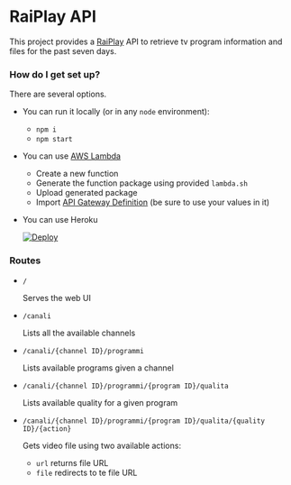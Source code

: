 # RaiPlay API #

This project provides a [RaiPlay](http://www.raiplay.it/) API to retrieve tv program information and files for the past seven days.

### How do I get set up? ###

There are several options.

* You can run it locally (or in any `node` environment):

  * `npm i`
  * `npm start`

* You can use [AWS Lambda](https://aws.amazon.com/lambda/)

  * Create a new function
  * Generate the function package using provided `lambda.sh`
  * Upload generated package
  * Import [API Gateway Definition](raiapi-aws-api-gateway.json) (be sure to use your values in it)

* You can use Heroku

  [![Deploy](https://www.herokucdn.com/deploy/button.svg)](https://heroku.com/deploy)

### Routes

* `/`
  
  Serves the web UI

* `/canali`
  
  Lists all the available channels

* `/canali/{channel ID}/programmi`

  Lists available programs given a channel

* `/canali/{channel ID}/programmi/{program ID}/qualita`

  Lists available quality for a given program

* `/canali/{channel ID}/programmi/{program ID}/qualita/{quality ID}/{action}`

  Gets video file using two available actions:
  * `url` returns file URL
  * `file` redirects to te file URL
